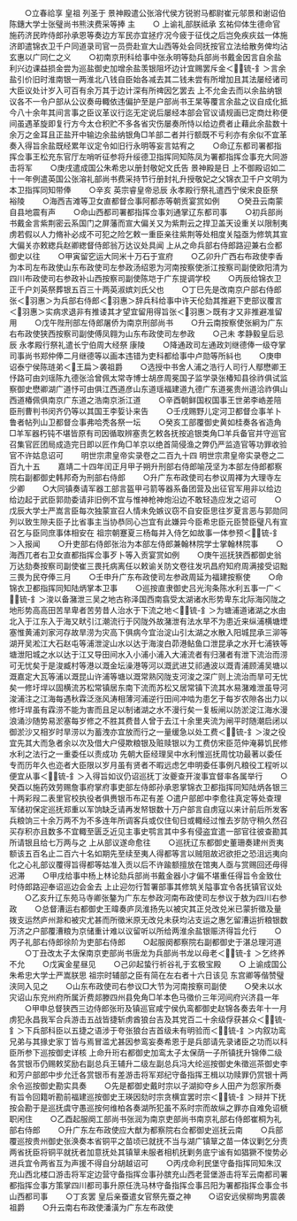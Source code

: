<!-- { "loadSidebar": true } -->
　　○立春祫享  皇祖  列圣于  景神殿遣公张溶代侯方锐驸马都尉崔元邬景和谢诏伯陈鏸大学士张璧尚书熊浃费采等捧  主
　　○  上谕礼部朕祗承  玄祐仰体生德命官施药济民昨侍郎孙承恩等奏边方军民亦宜拯疗况今疲于征伐之后岂免疾疢兹一体施济即遣锦衣卫千户同道录司官一员赍赴宣大山西等处会同抚按官立法给散务俾均沾玄惠以广同仁之义
　　○初南京刑科给事中张永明等劾兵部尚书戴金因言自余盐利兴边课益损金尝为巡盐御史加增余盐羡银阻坏边计宜赐罢斥金＜锍-釒＞言余盐引价旧时淮南银一两淮北八钱自臣始各减去其二钱未尝有所增加且其法屡经诸司大臣议处计岁入可百有余万其于边计深有所禆因乞罢去  上不允金去而以余盐纳银议各不一令户部从公议奏毋輙依违偏护至是户部尚书王杲等覆言余盐之议自成化抵今八十余年其间言事之臣议革议行迄无定说后屡经本部会官议请规画已定商灶称便间虽遇革旋即复行方今太仓积贮不多各省灾伤屡奏所恃以给边费者止藉此余盐数十余万之金耳且正盐开中输边余盐纳银角□羊部二者并行额既不亏利亦有余似不宜革奏入得旨余盐既经累年议定令如旧行永明等妄言姑宥之
　　○命辽东都司署都指挥佥事王松充东官厅左哨听征参将升绥德卫指挥同知陈凤为署都指挥佥事充大同游击将军
　　○庚戌遣成国公朱希忠以册封敬妃文氏告  景神殿是日  上不御殿诏如二十一年例遣英国公张溶礼部尚书费采持节行册封礼升授敬妃之父锦衣卫千户文明为本卫指挥同知带俸
　　○辛亥  英宗睿皇帝忌辰  永孝殿行祭礼遣西宁侯宋良臣祭  裕陵
　　○海西吉滩等卫女直都督佥事阿都赤等朝贡宴赏如例
　　○癸丑云南蒙自县地震有声
　　○命山西都司署都指挥佥事刘通掌辽东都司事
　　○初兵部尚书戴金言紫荆密云系国门之屏藩而宣大偏关又为紫荆云之捍卫盖天设重关以限制夷虏若假以人力脩补必成不可犯之险乞敕一重臣亲往紫荆等处相度关隘亟为修筑其宣大偏关亦敕緫兵赵卿緫督侍郎翁万达议处具闻  上从之命兵部右侍郎路迎兼右佥都御史以往
　　○甲寅留穵运大同米十万石于宣府
　　○乙卯升广西右布政使李香为本司左布政使山东布政使司左参政汤绍恩为河南按察使浙江按察司副使欧阳清为四川布政使司右参政补山西按察司副使陈垲于广东提调学校
　　○丙辰给锦衣卫正千户刘英祭葬银五百三十两英淑嫔刘氏父也
　　○丁巳先是改南京户部右侍郎张＜羽惠＞为兵部右侍郎＜羽惠＞辞兵科给事中许天伦劾其推避下吏部议覆言＜羽惠＞实病求退非有推诿其才望宜留用得旨张＜羽惠＞既有才又非推避准留用
　　○戊午陛刑部左侍郎屠侨为南京刑部尚书
　　○升云南按察使张絅为广东右布政使狭西按察司副使傅凤翱为山东布政使司左参政
　　○己未  孝静毅皇后忌辰  永孝殿行祭礼遣长宁伯周大经祭  康陵
　　○降通政司左通政刘继德俸一级夺掌司事尚书郑仲俸二月继德等以画本违错为吏科都给事中卢勋等所紏也
　　○庚申诏泰宁侯陈琏弟＜王扁＞袭祖爵
　　○选授中书舍人浦之浩行人司行人鄢懋卿王忬路可由刘瑶陈九德张洽曾佩太常寺博士胡彦周冕国子监学录张椿知县徐祚俱试监察御史懋卿湖广道忬可由俱江西道彦山东道瑶福建道九德广东道冕贵州道洽祚俱山西道椿佩俱南京广东道之浩南京浙江道
　　○辛酉朝鲜国权国事王世弟李峼差陪臣刑曹判书闵齐仍等以其国王李娎讣来告
　　○壬戌赐野儿定河卫都督佥事羊卜鲁者帖列山卫都督佥事弗哈秃各祭一坛
　　○癸亥工部覆御史黄如桂奏各省造角□羊军器朽钝不堪皆原有司因循取辨塞责乞敕各抚按追银类角□羊兵备官并守巡官召集官匠团局成造完日即以匠作角□羊京以绝首简侵渔之弊仍严监造官等功罪收验官不许姑息诏可
　　明世宗肃皇帝实录卷之二百九十四
明世宗肃皇帝实录卷之二百九十五
　　嘉靖二十四年闰正月甲子朔升刑部右侍郎喻茂坚为本部左侍郎都察院右副都御史韩邦奇为刑部右侍郎
　　○升广东布政使司右参议周襗为大理寺左少卿
　　○大同镇奏请军器工部言盔甲弓箭等器系备团营及出征官军用非以给边给边起于武臣郭勋委请非旧例不宜与惟神枪神炮沿边不敢轻造应发之诏可
　　○戊辰大学士严嵩言臣每次独蒙宣召人情未免嫉议窃不自安臣思往岁夏言恶与郭勋同列以致生隙夫臣子比省事主当协恭同心岂宜有此嫌异今臣希忠臣元臣赞臣璧凡有宣召乞与臣同庶事体相安在  祖宗朝蹇夏三杨每并入侍乞如故事一体参预＜锍-釒＞入报闻
　　○升吏部右侍郎张治为本部左侍郎兼翰林院学士掌翰林院事
　　○海西兀者右卫女直都指挥佥事歹卜等入贡宴赏如例
　　○庚午巡抚狭西都御史翁万达劾奏按察司副使崔三畏托病离任以敕谕关防文卷往发巩昌府知府周满接受诏黜三畏为民夺俸三月
　　○壬申升广东布政使司左参政周延为福建按察使
　　○命锦衣卫都指挥同知陆炳掌本卫事
　　○巡按直隶御史吕光洵条陈水利五事一广＜锍-釒＞浚以备潴泄三吴之地古称泽国西南翕受太湖诸水形势卑东北际海冈陇之地形势高高田苦旱卑者苦劳昔人治水于下流之地＜锍-釒＞为塘浦道诸湖之水由北入于江东入于海又畎引江潮流行于冈陇外故潴泄有法水旱不为患近来纵浦横塘堙塞惟黄浦刘家河存故旱涝为灾高下俱病今宜治淀山引太湖之水散入阳城昆承三泖等湖开吴淞江大石赵屯等浦泄淀山水以达于海浚白茆港鲇鱼口泄昆承之水开七浦铁等塘泄阳城之水以达于江又导田间水入小浦小浦入大浦流者有归潴者有泄下流治而涝可无忧矣于是浚臧村等港以溉金坛澡港等河以溉武进艾祁通波以溉青浦顾浦吴塘以溉嘉定大瓦等浦以溉昆山许浦等塘以溉常熟冈陇支河浚之深广则上流治而旱可无忧矣一修圩垾以固横流苏松常镇居东南下流而苏松又居常镇下流其水易潴难泄虽导河浚浦注之江海每遇秋霖泛涨风涛相薄河浦逆行田间冲啮为患乞于每岁农隙各出力以修圩垾虽有霖涝不能为害而且足以制诸湖之水不漫行矣一复板闸以防淤淀江海水漫浪涌沙随势易淤塞每岁修之不胜其费昔人曾于去江十余里夹流为闸平时随潮启闭以御淤沙又相岁时旱涝以为蓄洩亦宜放而行之一量缓急以处工费＜锍-釒＞浚之役宜先其大而急者余以次及借大户侵欺粮银及赃赎银以为工费仿宋臣范仲淹募饥民修水利之法行之一重委任以责成功  先朝大臣经理吴中水利惟巡抚周忱功最著以委任专而历年久也迩者大臣限以岁月虽有贤者不暇远虑乞申明委任事例凡粮役工程听以便宜从事＜锍-釒＞入得旨如议仍诏巡抚丁汝夔查开浚事宜督率各属举行
　　○癸酉以施药效劳赐詹事府掌府事吏部左侍郎孙承恩掌锦衣卫都指挥同知陆炳各银三十两彩叚二表里官校执役者俱赉银币布疋有差
○遣户部郎中李愈往真定等处查理军储初保定巡抚郑重以军饷缺乏请再发帑银数十万户部言自虏寇以来计前后所发客兵粮饷三十余万两不为不多连年所调客兵或仅住旬日或輙经过惟去岁防守稍久然召买存积亦且数多不宜輙至匮乏近见主事史鹗言其中多有侵盗宜遣一部官往彼查勘其所请银且给七万两与之  上从部议遂命愈往
　　○巡抚辽东都御史董珊奏建州贡夷额该五百名止二百六十名如期先至续至夷人得都等言以贼阻故迟欲拒之恐沮远夷向化之心礼部议覆得旨得都等姑准入贡以后不许踰额擅放在馆夷人亟与赏赐回还毋得迟滞
　　○甲戌给事中杨上林论劾兵部尚书戴金器小才偏不堪重任得旨令金致仕时侍郎路迎奉诏巡边会金去  上止迎勿行暂署部事其修筑关隘事宜令各抚镇官议处
　　○乙亥升辽东苑马寺卿张鏊为广东左参政河南布政使司左参议于敖为四川右参政
　　○总督漕运右都御史王暐奏庐凤淮扬先以被灾其正兑改兑米已蒙折徵及量拨支运然庐州滁和被灾尤甚而所徵米原无改兑未获均沾支运之惠乞留漕运折粮银数万济之户部覆漕粮为京储重计难以议留听以所给两淮余盐银赈济得旨允行
　　○丙子礼部右侍郎徐阶为吏部右侍郎
　　○起服阕都察院右副都御史于湛总理河道
　　○丁丑改太子太保南京吏部尚书唐龙为兵部尚书龙以母老＜锍-釒＞乞终养不允
　　○戊寅金星昼见
　　○己卯起蛰行祈谷礼于玄极宝殿
　　○  上谕成国公朱希忠大学士严嵩朕思  祖宗时辅部之臣有简在左右者十六日该见  东宫卿等偕赞璧浃同入见之
　　○山东布政使司右参议□大节为河南按察司副使
　　○癸未以水灾诏山东兖州府所属沂费郯滕四州县免角□羊本色马徵价三年河间府兴济县一年
　　○甲申总督狭西三边侍郎张珩及镇巡官咸宁侯仇鸾都御史赵锦各奏去年十一月虏犯永昌我军合兵游击五战皆捷斩虏酋狼台吉及其党百二十余级俘获甚众＜锍-釒＞下兵部科臣以五捷之语涉于夸张狼台吉首级未有明验而＜锍-釒＞内叙功鸾兄弟与其掾史家丁皆与焉冒滥尤甚因参鸾妄奏希恩于是兵部请先录诸臣之功而以科臣所参下巡按御史详核  上命升珩右都御史加鸾太子太保荫一子所镇抚升锦俸二级各赏银币仍赐敕奖励右副总兵王辅升二级左副总兵冯大纶巡按御史朱徵巡茶御史李和芳户部郎中步允迁各赏银币有差游击将军郑纪守备指挥王楫以功赎罪仍赏银十两余令巡按御史勘实具奏
　　○先是都御史戴时宗以子湖抑夺乡人田产为怨家所奏有旨令回籍听勘前福建巡按御史王瑛因劾时宗贪横宜罢时宗＜锍-釒＞辩并下抚按会勘于是巡抚虞守愚巡按何维柏各奏湖所犯虽不系时宗而故纵之罪亦自难免诏榹职闲住
　　○乙酉起服阕工部尚书张润为南京吏部尚书南京礼部右侍郎崔桐为礼部右侍郎
　　○升广东左布政使应大猷为都察院右佥都御史巡抚云南
　　○兵部覆巡按贵州御史张涣奏本省铜平之苗顷已就抚不当与湖广镇筸之苗一体议剿乞分责两省抚臣将铜平就抚者加意抚处其镇筸未服者相机抚剿务底宁谧有如猖獗不悛势必进兵宜令两省互为声援不得自分胡越诏可
　　○丙戌命利民堡守备指挥同知朱汉充山西北楼口游击将军定边营守备指挥佥事孙膑充山西老营堡游击将军云南都司署都指挥佥事方策掌四川都司事升原任洗马林守备指挥佥事吕阳为署都指挥佥事佥书山西都司事
　　○丁亥罢  皇后亲蚕遣女官祭先蚕之神
　　○诏安远侯柳珣男震袭祖爵
　　○升云南右布政使潘潢为广东左布政使
